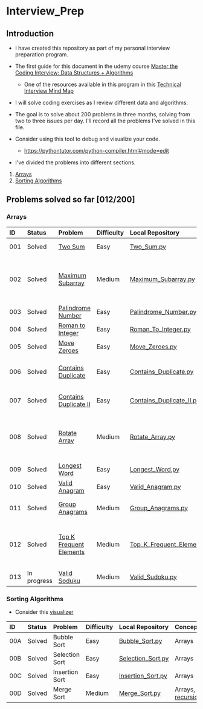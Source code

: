 # Interview_Prep

## Introduction
- I have created this repository as part of my personal interview preparation
program.

- The first guide for this document in the udemy course
[Master the Coding Interview: Data Structures + Algorithms](https://www.udemy.com/course/master-the-coding-interview-data-structures-algorithms/?couponCode=ST22MT92324B)

  - One of the resources available in this program in this [Technical Interview Mind Map](./Resources/Master_the_Interview_Click_here_for_Course_Link_.pdf)

- I will solve coding exercises as I review different data and algorithms.

- The goal is to solve about 200 problems in three months, solving from two to
three issues per day. I'll record all the problems I've solved in this file.

- Consider using this tool to debug and visualize your code.
  - https://pythontutor.com/python-compiler.html#mode=edit

- I've divided the problems into different sections.

1. [Arrays](./Arrays/)
2. [Sorting Algorithms](./Sorting%20Algorithms/)

## Problems solved so far [012/200]

### Arrays

|ID|Status|Problem|Difficulty|Local Repository|Concepts|
|:--|:--|:--|:--|:--|:--|
|001|Solved|[Two Sum](https://leetcode.com/problems/two-sum/)|Easy|[Two_Sum.py](./Arrays/Two_Sum.py)|Arrays, loops|
|002|Solved|[Maximum Subarray](https://leetcode.com/problems/maximum-subarray/description/)|Medium|[Maximum_Subarray.py](./Arrays/Maximum_Subarray.py)|[Divide and Conquer Approach](https://www.youtube.com/watch?v=UxtAqHOb8aw), Kadane's Algorithm|
|003|Solved|[Palindrome Number](https://leetcode.com/problems/palindrome-number/description/)|Easy|[Palindrome_Number.py](./Arrays/Palindrome_Number.py)|Arrays|
|004|Solved|[Roman to Integer](https://leetcode.com/problems/roman-to-integer/description/)|Easy|[Roman_To_Integer.py](./Arrays/Roman_To_Integer.py)|Arrays|
|005|Solved|[Move Zeroes](https://leetcode.com/problems/move-zeroes/description/)|Easy|[Move_Zeroes.py](./Arrays/Move_Zeroes.py)|Arrays|
|006|Solved|[Contains Duplicate](https://leetcode.com/problems/contains-duplicate/description/)|Easy|[Contains_Duplicate.py](./Arrays/Contains_Duplicate.py)|Arrays, Hash Table, set()|
|007|Solved|[Contains Duplicate II](https://leetcode.com/problems/contains-duplicate-ii/description/)|Easy|[Contains_Duplicate_II.py](./Arrays/Contains_Duplicate_II.py)|Arrays, Hash Table|
|008|Solved|[Rotate Array](https://leetcode.com/problems/rotate-array/description/)|Medium|[Rotate_Array.py](./Arrays/Rotate_Array.py)|Arrays, Two Pointers, Consider this [solution](https://leetcode.com/problems/rotate-array/solutions/5550096/video-using-remainder-with-3-solutions)|
|009|Solved|[Longest Word](https://www.coderbyte.com/language/Longest%20Word)|Easy|[Longest_Word.py](./Arrays/Longest_Word.py)|Arrays, regex|
|010|Solved|[Valid Anagram](https://leetcode.com/problems/valid-anagram/)|Easy|[Valid_Anagram.py](./Arrays/Valid_Anagram.py)|Arrays|
|011|Solved|[Group Anagrams](https://leetcode.com/problems/group-anagrams/)|Medium|[Group_Anagrams.py](./Arrays/Group_Anagrams.py)|Arrays, Hast Table|
|012|Solved|[Top K Frequent Elements](https://leetcode.com/problems/top-k-frequent-elements/)|Medium|[Top_K_Frequent_Elements.py](./Arrays/Top_K_Frequent_Elements.py)|Arrays, Hash Table, Partial [Bucket Sort](https://www.cs.usfca.edu/~galles/visualization/BucketSort.html)|
|013|In progress|[Valid Soduku](https://leetcode.com/problems/valid-sudoku/)|Medium|[Valid_Sudoku.py](./Arrays/Valid_Sudoku.py)|Arrays, sets|

### Sorting Algorithms
- Consider this [visualizer](https://www.hackerearth.com/practice/algorithms/sorting/bubble-sort/visualize/)

|ID|Status|Problem|Difficulty|Local Repository|Concepts|
|:--|:--|:--|:--|:--|:--|
|00A|Solved|Bubble Sort|Easy|[Bubble_Sort.py](./Sorting%20Algorithms/Bubble_Sort.py)|Arrays|
|00B|Solved|Selection Sort|Easy|[Selection_Sort.py](./Sorting%20Algorithms/Selection_Sort.py)|Arrays|
|00C|Solved|Insertion Sort|Easy|[Insertion_Sort.py](./Sorting%20Algorithms/Insertion_Sort.py)|Arrays|
|00D|Solved|Merge Sort|Medium|[Merge_Sort.py](./Sorting%20Algorithms/Merge_Sort.py)|Arrays, [recursion](https://www.youtube.com/watch?v=ngCos392W4w)|